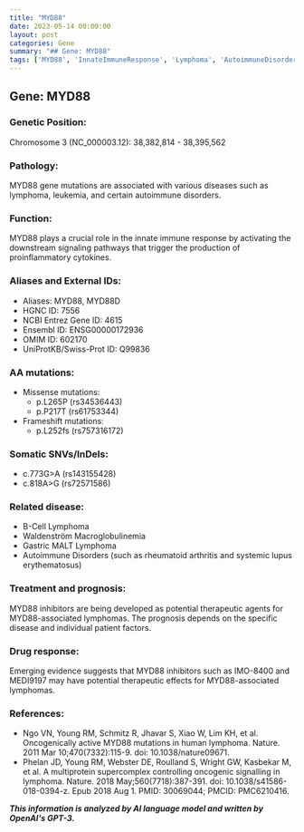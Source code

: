 ```yaml
---
title: "MYD88"
date: 2023-05-14 00:00:00
layout: post
categories: Gene
summary: "## Gene: MYD88"
tags: ['MYD88', 'InnateImmuneResponse', 'Lymphoma', 'AutoimmuneDisorders', 'TherapeuticAgents', 'DrugResponse', 'Prognosis', 'Mutation']
---
```


## Gene: MYD88

### Genetic Position: 

Chromosome 3 (NC_000003.12): 38,382,814 - 38,395,562

### Pathology: 

MYD88 gene mutations are associated with various diseases such as lymphoma, leukemia, and certain autoimmune disorders.

### Function: 

MYD88 plays a crucial role in the innate immune response by activating the downstream signaling pathways that trigger the production of proinflammatory cytokines.

### Aliases and External IDs: 

- Aliases: MYD88, MYD88D
- HGNC ID: 7556
- NCBI Entrez Gene ID: 4615
- Ensembl ID: ENSG00000172936
- OMIM ID: 602170
- UniProtKB/Swiss-Prot ID: Q99836

### AA mutations: 

- Missense mutations:
  * p.L265P (rs34536443)
  * p.P217T (rs61753344)
- Frameshift mutations:
  * p.L252fs (rs757316172)

### Somatic SNVs/InDels:

- c.773G>A (rs143155428)
- c.818A>G (rs72571586)

### Related disease: 

- B-Cell Lymphoma
- Waldenström Macroglobulinemia
- Gastric MALT Lymphoma
- Autoimmune Disorders (such as rheumatoid arthritis and systemic lupus erythematosus)

### Treatment and prognosis: 

MYD88 inhibitors are being developed as potential therapeutic agents for MYD88-associated lymphomas. The prognosis depends on the specific disease and individual patient factors.

### Drug response: 

Emerging evidence suggests that MYD88 inhibitors such as IMO-8400 and MEDI9197 may have potential therapeutic effects for MYD88-associated lymphomas.

### References:

- Ngo VN, Young RM, Schmitz R, Jhavar S, Xiao W, Lim KH, et al. Oncogenically active MYD88 mutations in human lymphoma. Nature. 2011 Mar 10;470(7332):115-9. doi: 10.1038/nature09671.
- Phelan JD, Young RM, Webster DE, Roulland S, Wright GW, Kasbekar M, et al. A multiprotein supercomplex controlling oncogenic signalling in lymphoma. Nature. 2018 May;560(7718):387-391. doi: 10.1038/s41586-018-0394-z. Epub 2018 Aug 1. PMID: 30069044; PMCID: PMC6210416.

**_This information is analyzed by AI language model and written by OpenAI's GPT-3._**